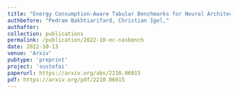 ```yaml
---
title: "Energy Consumption-Aware Tabular Benchmarks for Neural Architecture Search"
authbefore: "Pedram Bakhtiarifard, Christian Igel," 
authafter: 
collection: publications
permalink: /publication/2022-10-ec-nasbench
date: 2022-10-13
venue: 'Arxiv'
pubtype: 'preprint'
project: 'sustofai'
paperurl: https://arxiv.org/abs/2210.06015
pdf: https://arxiv.org/pdf/2210.06015
---
```

